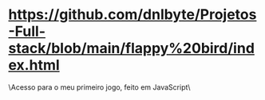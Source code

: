 # https://github.com/dnlbyte/Projetos-Full-stack/blob/main/flappy%20bird/index.html

\\Acesso para o meu primeiro jogo, feito em JavaScript\\
